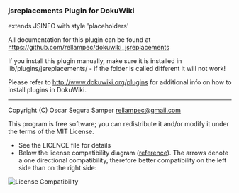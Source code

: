 ### jsreplacements Plugin for DokuWiki

extends JSINFO with style 'placeholders'

All documentation for this plugin can be found at
https://github.com/rellampec/dokuwiki_jsreplacements

If you install this plugin manually, make sure it is installed in
lib/plugins/jsreplacements/ - if the folder is called different it
will not work!

Please refer to http://www.dokuwiki.org/plugins for additional info
on how to install plugins in DokuWiki.

----
Copyright (C) Oscar Segura Samper <rellampec@gmail.com>

This program is free software; you can redistribute it and/or modify
it under the terms of the MIT License.

* See the LICENCE file for details
* Below the license compatibility diagram ([reference](https://en.wikipedia.org/wiki/License_compatibility#Compatibility_of_FOSS_licenses)). The arrows denote a one directional compatibility, therefore better compatibility on the left side than on the right side:

![License Compatibility](https://upload.wikimedia.org/wikipedia/commons/1/1d/Floss-license-slide-image.png)
